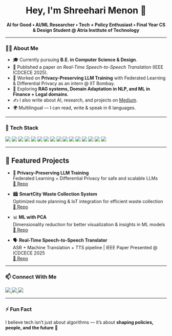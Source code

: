 <h1 align="center">Hey, I'm Shreehari Menon 👋</h1>
<p align="center">
  <b>AI for Good • AI/ML Researcher • Tech + Policy Enthusiast • Final Year CS & Design Student @ Atria Institute of Technology</b>
</p>

---

### 👨‍💻 About Me
- 🎓 Currently pursuing **B.E. in Computer Science & Design**.  
- 📄 Published a paper on *Real-Time Speech-to-Speech Translation* (IEEE ICDCECE 2025).  
- 🔬 Worked on **Privacy-Preserving LLM Training** with Federated Learning & Differential Privacy as an intern @ IIT Bombay.  
- 🌱 Exploring **RAG systems, Domain Adaptation in NLP, and ML in Finance + Legal domains**.
- ✍️ I also write about AI, research, and projects on [Medium](https://medium.com/@menonshreehari).  
- 🌍 Multilingual — I can read, write & speak in 6 languages.  

---

### 🚀 Tech Stack
<p>
  <!-- Core Languages -->
  <img src="https://img.shields.io/badge/C-00599C?style=for-the-badge&logo=c&logoColor=white"/>
  <img src="https://img.shields.io/badge/Python-3776AB?style=for-the-badge&logo=python&logoColor=white"/>
  <img src="https://img.shields.io/badge/Java-ED8B00?style=for-the-badge&logo=openjdk&logoColor=white"/>
  
  <!-- ML / AI -->
  <img src="https://img.shields.io/badge/PyTorch-EE4C2C?style=for-the-badge&logo=pytorch&logoColor=white"/>
  <img src="https://img.shields.io/badge/HuggingFace-FE9A2E?style=for-the-badge&logo=huggingface&logoColor=white"/>
  <img src="https://img.shields.io/badge/Opacus-000000?style=for-the-badge&logo=pytorch&logoColor=white"/>
  <img src="https://img.shields.io/badge/Flower-FEDC56?style=for-the-badge&logo=flower&logoColor=black"/>
  <img src="https://img.shields.io/badge/scikit--learn-F7931E?style=for-the-badge&logo=scikit-learn&logoColor=white"/>
  <img src="https://img.shields.io/badge/matplotlib-003366?style=for-the-badge&logo=plotly&logoColor=white"/>
  <img src="https://img.shields.io/badge/Seaborn-0099CC?style=for-the-badge&logo=plotly&logoColor=white"/>
  
  <!-- Web / Apps -->
  <img src="https://img.shields.io/badge/Streamlit-FF4B4B?style=for-the-badge&logo=streamlit&logoColor=white"/>
  <img src="https://img.shields.io/badge/HTML5-E34F26?style=for-the-badge&logo=html5&logoColor=white"/>
  <img src="https://img.shields.io/badge/CSS3-1572B6?style=for-the-badge&logo=css3&logoColor=white"/>
  <img src="https://img.shields.io/badge/JavaScript-F7DF1E?style=for-the-badge&logo=javascript&logoColor=black"/>
  
  <!-- Tools / Design -->
  <img src="https://img.shields.io/badge/Figma-F24E1E?style=for-the-badge&logo=figma&logoColor=white"/>
  <img src="https://img.shields.io/badge/Canva-00C4CC?style=for-the-badge&logo=canva&logoColor=white"/>
</p>


---

## 🔬 Featured Projects  

- 🧠 **Privacy-Preserving LLM Training**  
  Federated Learning + Differential Privacy for safe and scalable LLMs  
  [🔗 Repo](#)  

- 🏙️ **SmartCity Waste Collection System**  
  Optimized route planning & IoT integration for efficient waste collection  
  [🔗 Repo](#)  

- 📊 **ML with PCA**  
  Dimensionality reduction for better visualization & insights in ML models  
  [🔗 Repo](#)  

- 🗣️ **Real-Time Speech-to-Speech Translator**  
  ASR + Machine Translation + TTS pipeline | IEEE Paper Presented @ ICDCECE 2025  
  [🔗 Repo](#)  


---

### 📫 Connect With Me
<p>
  <a href="https://linkedin.com/in/shreehari">
    <img src="https://img.shields.io/badge/LinkedIn-0A66C2?style=for-the-badge&logo=linkedin&logoColor=white"/>
  </a>
  <a href="mailto:menonshreehari774@gmail.com">
    <img src="https://img.shields.io/badge/Email-D14836?style=for-the-badge&logo=gmail&logoColor=white"/>
  </a>
  <a href="https://medium.com/@menonshreehari">
    <img src="https://img.shields.io/badge/Medium-12100E?style=for-the-badge&logo=medium&logoColor=white"/>
  </a>
</p>

---

### ⚡ Fun Fact
I believe tech isn’t just about algorithms — it’s about **shaping policies, people, and the future** 🚀  
